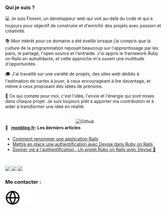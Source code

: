 ### Qui je suis ?

💻 Je suis Florent, un développeur web qui voit au-delà du code et qui a toujours pour objectif de construire et d'enrichir des projets avec passion et créativité.

📚 Mon intérêt pour ce domaine a été éveillé lorsque j’ai compris que la culture de la programmation reposait beaucoup sur l'apprentissage par les pairs, le partage, l'open source et l'entraide. 
J'ai appris le framework Ruby on Rails en autodidacte, et cette approche m'a ouvert une multitude d'opportunités.

🎓 J'ai travaillé sur une variété de projets, des sites web dédiés à l'estimation de cartes à jouer, à ceux encourageant à lire davantage, et même à ceux proposant des idées de prénoms.

📌 Ce qui compte pour moi, c'est l'idée, l'envie et l'énergie qui sont mises dans chaque projet. Je suis toujours prêt à apporter ma contribution et à aider à transformer une idée en réalité.

<br />

<!-- Any image aligned to the right. Beware the width -->
<img width="55%" align="right" alt="Github" src="https://raw.githubusercontent.com/onimur/.github/master/.resources/git-header.svg" />

#### 📖 &nbsp;&nbsp;[monblog.fr](https://clean-blog-production.up.railway.app/): Les derniers articles
 
* [Comment renommer une application Rails](https://clean-blog-production.up.railway.app/articles/comment-renommer-une-application-rails) 
* [Mettre en place une authentification avec Devise dans Ruby on Rails](https://clean-blog-production.up.railway.app/articles/mettre-en-place-une-authentification-avec-devise-dans-ruby-on-rails) 
* [Donner vie à l'authentification : Un projet Ruby on Rails avec Devise 🚀](https://clean-blog-production.up.railway.app/articles/donner-vie-a-l-authentification-un-projet-ruby-on-rails-avec-devise) 

<br />

<!-- Your languages and tools. Be careful with the alignment. 
  You can use this sites to get logos: https://www.vectorlogo.zone or https://simpleicons.org/
  -->
  <code><img width="10%" src="https://www.vectorlogo.zone/logos/ruby/ruby-ar21.svg"></code>
  <code><img width="8%"  src="https://cdn.jsdelivr.net/gh/devicons/devicon/icons/rails/rails-plain-wordmark.svg"></code>
  <code><img width="10%" src="https://www.vectorlogo.zone/logos/postgresql/postgresql-ar21.svg"></code>
  <br />
    
### Me contacter :
  [![img_contact](./img/globe-light.svg)](https://clean-blog-production.up.railway.app/#gh-light-mode-only)
  [![img_contact](./img/globe-dark.svg)](https://clean-blog-production.up.railway.app/#gh-dark-mode-only)
  &nbsp;&nbsp;

